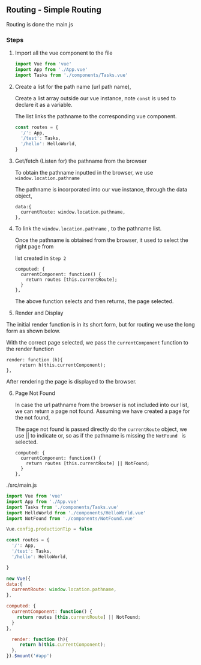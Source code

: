 ## Routing - Simple Routing

Routing is done the main.js

### Steps

1. Import all the vue component to the file

   ```js
   import Vue from 'vue'
   import App from './App.vue'
   import Tasks from './components/Tasks.vue'
   ```

2. Create a list for the path name (url path name),

   Create a list array outside our vue instance, note `const`  is used to declare it as a variable.

   The list links the pathname to the corresponding vue component.

   ```js
   const routes = {
     '/': App,
     '/test': Tasks,
     '/hello': HelloWorld,
   }
   ```

3. Get/fetch (Listen for) the pathname from the browser

   To obtain the pathname inputted in the browser, we use `window.location.pathname` 

   The pathname is incorporated into our vue instance,  through the data object,

   ```vue
   data:{
     currentRoute: window.location.pathname,
   },
   ```

4. To link the `window.location.pathname` , to the pathname list.

   Once the pathname is obtained from the browser, it used to select the right page from 

   list created in `Step 2`

   ```vue
   computed: {
     currentComponent: function() {
       return routes [this.currentRoute];
     }
   },
   ```

   The above function selects and then returns, the page selected.

5.  Render and Display

   The initial render function is in its short form, but  for routing we use the long form as shown below.

   

   With the correct page selected, we pass the `currentComponent` function to the render function

   ```vue
   render: function (h){
        return h(this.currentComponent);
   },
   ```

   After rendering the page is displayed to the browser.

6. Page Not Found

   In case the url pathname from the browser is not included into our list, we can return a page not found. Assuming we have created a page for the not found,

   The page not found is passed directly do the `currentRoute` object, we use || to indicate or, so as if  the pathname is missing the `NotFound ` is selected.

   ```vue
   computed: {
     currentComponent: function() {
       return routes [this.currentRoute] || NotFound;
     }
   },
   ```

   



./src/main.js

```js
import Vue from 'vue'
import App from './App.vue'
import Tasks from './components/Tasks.vue'
import HelloWorld from './components/HelloWorld.vue'
import NotFound from './components/NotFound.vue'

Vue.config.productionTip = false

const routes = {
  '/': App,
  '/test': Tasks,
  '/hello': HelloWorld,

}

new Vue({
data:{
  currentRoute: window.location.pathname,
},

computed: {
  currentComponent: function() {
    return routes [this.currentRoute] || NotFound;
  }
},

  render: function (h){
     return h(this.currentComponent);
  },
}).$mount('#app')
```

 